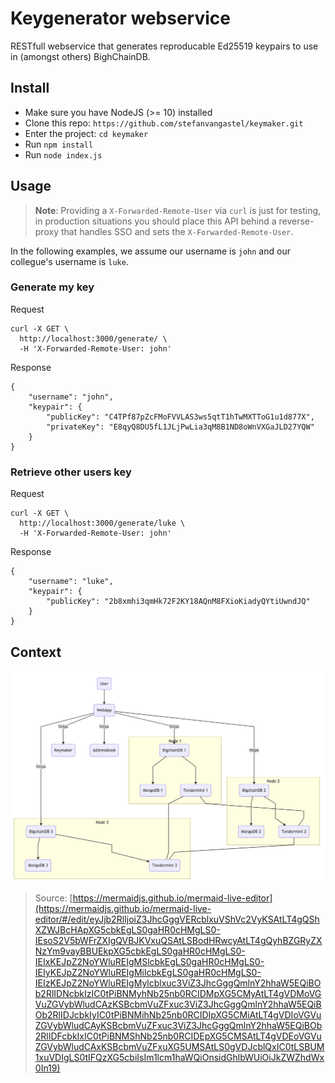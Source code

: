 # Keygenerator webservice

RESTfull webservice that generates reproducable Ed25519 keypairs to use in (amongst others) BighChainDB.

## Install

* Make sure you have NodeJS (>= 10) installed 
* Clone this repo: `https://github.com/stefanvangastel/keymaker.git`
* Enter the project: `cd keymaker`
* Run `npm install`
* Run `node index.js`

## Usage

> **Note**: Providing a `X-Forwarded-Remote-User` via `curl` is just for testing, in production situations you should place this API behind a reverse-proxy that handles SSO and sets the `X-Forwarded-Remote-User`.

In the following examples, we assume our username is `john` and our collegue's username is `luke`.

### Generate my key


Request
```
curl -X GET \
  http://localhost:3000/generate/ \
  -H 'X-Forwarded-Remote-User: john'
```

Response
```
{
    "username": "john",
    "keypair": {
        "publicKey": "C4TPf87pZcFMoFVVLAS3ws5qtT1hTwMXTToG1u1d877X",
        "privateKey": "E8qyQ8DU5fL1JLjPwLia3qM8B1ND8oWnVXGaJLD27YQW"
    }
}
```

### Retrieve other users key

Request
```
curl -X GET \
  http://localhost:3000/generate/luke \
  -H 'X-Forwarded-Remote-User: john'
```

Response
```
{
    "username": "luke",
    "keypair": {
        "publicKey": "2b8xmhi3qmHk72F2KY18AQnM8FXioKiadyQYtiUwndJQ"
    }
}
```

## Context

![Architecture](architecture.png)

> Source: [https://mermaidjs.github.io/mermaid-live-editor](https://mermaidjs.github.io/mermaid-live-editor/#/edit/eyJjb2RlIjoiZ3JhcGggVERcblxuVShVc2VyKSAtLT4gQShXZWJBcHApXG5cbkEgLS0gaHR0cHMgLS0-IEsoS2V5bWFrZXIgQVBJKVxuQSAtLSBodHRwcyAtLT4gQyhBZGRyZXNzYm9vayBBUEkpXG5cbkEgLS0gaHR0cHMgLS0-IEIxKEJpZ2NoYWluREIgMSlcbkEgLS0gaHR0cHMgLS0-IEIyKEJpZ2NoYWluREIgMilcbkEgLS0gaHR0cHMgLS0-IEIzKEJpZ2NoYWluREIgMylcblxuc3ViZ3JhcGggQmlnY2hhaW5EQiBOb2RlIDNcbkIzIC0tPiBNMyhNb25nb0RCIDMpXG5CMyAtLT4gVDMoVGVuZGVybWludCAzKSBcbmVuZFxuc3ViZ3JhcGggQmlnY2hhaW5EQiBOb2RlIDJcbkIyIC0tPiBNMihNb25nb0RCIDIpXG5CMiAtLT4gVDIoVGVuZGVybWludCAyKSBcbmVuZFxuc3ViZ3JhcGggQmlnY2hhaW5EQiBOb2RlIDFcbkIxIC0tPiBNMShNb25nb0RCIDEpXG5CMSAtLT4gVDEoVGVuZGVybWludCAxKSBcbmVuZFxuXG5UMSAtLS0gVDJcblQxIC0tLSBUM1xuVDIgLS0tIFQzXG5cbiIsIm1lcm1haWQiOnsidGhlbWUiOiJkZWZhdWx0In19)